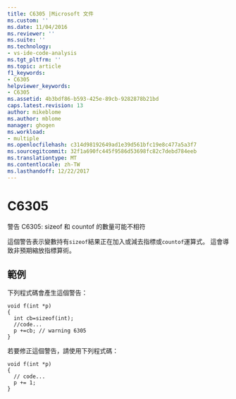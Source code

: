 ```yaml
---
title: C6305 |Microsoft 文件
ms.custom: ''
ms.date: 11/04/2016
ms.reviewer: ''
ms.suite: ''
ms.technology:
- vs-ide-code-analysis
ms.tgt_pltfrm: ''
ms.topic: article
f1_keywords:
- C6305
helpviewer_keywords:
- C6305
ms.assetid: 4b3bdf86-b593-425e-89cb-9282878b21bd
caps.latest.revision: 13
author: mikeblome
ms.author: mblome
manager: ghogen
ms.workload:
- multiple
ms.openlocfilehash: c314d98192649ad1e39d561bfc19e8c477a5a3f7
ms.sourcegitcommit: 32f1a690fc445f9586d53698fc82c7debd784eeb
ms.translationtype: MT
ms.contentlocale: zh-TW
ms.lasthandoff: 12/22/2017
---
```

# <a name="c6305"></a>C6305
警告 C6305: sizeof 和 countof 的數量可能不相符  
  
 這個警告表示變數持有`sizeof`結果正在加入或減去指標或`countof`運算式。 這會導致非預期縮放指標算術。  
  
## <a name="example"></a>範例  
 下列程式碼會產生這個警告：  
  
```  
void f(int *p)   
{   
  int cb=sizeof(int);   
  //code...   
  p +=cb; // warning 6305  
}  
```  
  
 若要修正這個警告，請使用下列程式碼：  
  
```  
void f(int *p)   
{  
  // code...  
  p += 1;   
}  
```